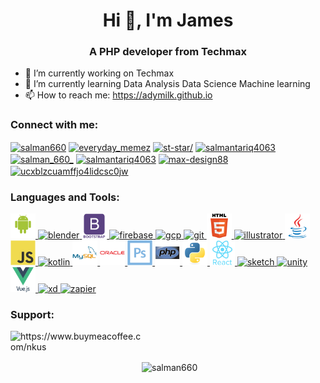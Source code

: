 <h1 align="center">Hi 👋, I'm James</h1>
<h3 align="center">A PHP developer from Techmax</h3>

- 🔭 I’m currently working on Techmax
- 🌱 I’m currently learning Data Analysis Data Science Machine learning
- 📫 How to reach me: https://adymilk.github.io

<h3 align="left">Connect with me:</h3>
<p align="left">
<a href="https://dev.to/salman660" target="blank"><img align="center" src="https://cdn.jsdelivr.net/npm/simple-icons@3.0.1/icons/dev-dot-to.svg" alt="salman660" height="30" width="40" /></a>
<a href="https://twitter.com/everyday_memez" target="blank"><img align="center" src="https://cdn.jsdelivr.net/npm/simple-icons@3.0.1/icons/twitter.svg" alt="everyday_memez" height="30" width="40" /></a>
<a href="https://linkedin.com/in/st-star/" target="blank"><img align="center" src="https://cdn.jsdelivr.net/npm/simple-icons@3.0.1/icons/linkedin.svg" alt="st-star/" height="30" width="40" /></a>
<a href="https://fb.com/salmantariq4063" target="blank"><img align="center" src="https://cdn.jsdelivr.net/npm/simple-icons@3.0.1/icons/facebook.svg" alt="salmantariq4063" height="30" width="40" /></a>
<a href="https://instagram.com/salman_660_" target="blank"><img align="center" src="https://cdn.jsdelivr.net/npm/simple-icons@3.0.1/icons/instagram.svg" alt="salman_660_" height="30" width="40" /></a>
<a href="https://dribbble.com/salmantariq4063" target="blank"><img align="center" src="https://cdn.jsdelivr.net/npm/simple-icons@3.0.1/icons/dribbble.svg" alt="salmantariq4063" height="30" width="40" /></a>
<a href="https://www.behance.net/max-design88" target="blank"><img align="center" src="https://cdn.jsdelivr.net/npm/simple-icons@3.0.1/icons/behance.svg" alt="max-design88" height="30" width="40" /></a>
<a href="https://www.youtube.com/c/ucxblzcuamffjo4lidcsc0jw" target="blank"><img align="center" src="https://cdn.jsdelivr.net/npm/simple-icons@3.0.1/icons/youtube.svg" alt="ucxblzcuamffjo4lidcsc0jw" height="30" width="40" /></a>
</p>

<h3 align="left">Languages and Tools:</h3>
<p align="left"> <a href="https://developer.android.com" target="_blank"> <img src="https://raw.githubusercontent.com/devicons/devicon/master/icons/android/android-original-wordmark.svg" alt="android" width="40" height="40"/> </a> <a href="https://www.blender.org/" target="_blank"> <img src="https://download.blender.org/branding/community/blender_community_badge_white.svg" alt="blender" width="40" height="40"/> </a> <a href="https://getbootstrap.com" target="_blank"> <img src="https://raw.githubusercontent.com/devicons/devicon/master/icons/bootstrap/bootstrap-plain-wordmark.svg" alt="bootstrap" width="40" height="40"/> </a> <a href="https://firebase.google.com/" target="_blank"> <img src="https://www.vectorlogo.zone/logos/firebase/firebase-icon.svg" alt="firebase" width="40" height="40"/> </a> <a href="https://cloud.google.com" target="_blank"> <img src="https://www.vectorlogo.zone/logos/google_cloud/google_cloud-icon.svg" alt="gcp" width="40" height="40"/> </a> <a href="https://git-scm.com/" target="_blank"> <img src="https://www.vectorlogo.zone/logos/git-scm/git-scm-icon.svg" alt="git" width="40" height="40"/> </a> <a href="https://www.w3.org/html/" target="_blank"> <img src="https://raw.githubusercontent.com/devicons/devicon/master/icons/html5/html5-original-wordmark.svg" alt="html5" width="40" height="40"/> </a> <a href="https://www.adobe.com/in/products/illustrator.html" target="_blank"> <img src="https://www.vectorlogo.zone/logos/adobe_illustrator/adobe_illustrator-icon.svg" alt="illustrator" width="40" height="40"/> </a> <a href="https://www.java.com" target="_blank"> <img src="https://raw.githubusercontent.com/devicons/devicon/master/icons/java/java-original.svg" alt="java" width="40" height="40"/> </a> <a href="https://developer.mozilla.org/en-US/docs/Web/JavaScript" target="_blank"> <img src="https://raw.githubusercontent.com/devicons/devicon/master/icons/javascript/javascript-original.svg" alt="javascript" width="40" height="40"/> </a> <a href="https://kotlinlang.org" target="_blank"> <img src="https://www.vectorlogo.zone/logos/kotlinlang/kotlinlang-icon.svg" alt="kotlin" width="40" height="40"/> </a> <a href="https://www.mysql.com/" target="_blank"> <img src="https://raw.githubusercontent.com/devicons/devicon/master/icons/mysql/mysql-original-wordmark.svg" alt="mysql" width="40" height="40"/> </a> <a href="https://www.oracle.com/" target="_blank"> <img src="https://raw.githubusercontent.com/devicons/devicon/master/icons/oracle/oracle-original.svg" alt="oracle" width="40" height="40"/> </a> <a href="https://www.photoshop.com/en" target="_blank"> <img src="https://raw.githubusercontent.com/devicons/devicon/master/icons/photoshop/photoshop-line.svg" alt="photoshop" width="40" height="40"/> </a> <a href="https://www.php.net" target="_blank"> <img src="https://raw.githubusercontent.com/devicons/devicon/master/icons/php/php-original.svg" alt="php" width="40" height="40"/> </a> <a href="https://www.python.org" target="_blank"> <img src="https://raw.githubusercontent.com/devicons/devicon/master/icons/python/python-original.svg" alt="python" width="40" height="40"/> </a> <a href="https://reactjs.org/" target="_blank"> <img src="https://raw.githubusercontent.com/devicons/devicon/master/icons/react/react-original-wordmark.svg" alt="react" width="40" height="40"/> </a> <a href="https://www.sketch.com/" target="_blank"> <img src="https://www.vectorlogo.zone/logos/sketchapp/sketchapp-icon.svg" alt="sketch" width="40" height="40"/> </a> <a href="https://unity.com/" target="_blank"> <img src="https://www.vectorlogo.zone/logos/unity3d/unity3d-icon.svg" alt="unity" width="40" height="40"/> </a> <a href="https://vuejs.org/" target="_blank"> <img src="https://raw.githubusercontent.com/devicons/devicon/master/icons/vuejs/vuejs-original-wordmark.svg" alt="vuejs" width="40" height="40"/> </a> <a href="https://www.adobe.com/products/xd.html" target="_blank"> <img src="https://cdn.worldvectorlogo.com/logos/adobe-xd.svg" alt="xd" width="40" height="40"/> </a> <a href="https://zapier.com" target="_blank"> <img src="https://www.vectorlogo.zone/logos/zapier/zapier-icon.svg" alt="zapier" width="40" height="40"/> </a> </p>

<h3 align="left">Support:</h3>
<p><a href="https://www.buymeacoffee.com/https://www.buymeacoffee.com/nkus"> <img align="left" src="https://cdn.buymeacoffee.com/buttons/v2/default-yellow.png" height="50" width="210" alt="https://www.buymeacoffee.com/nkus" /></a></p><br><br>

<p><img align="center" src="https://github-readme-streak-stats.herokuapp.com/?user=salman660&" alt="salman660" /></p>
